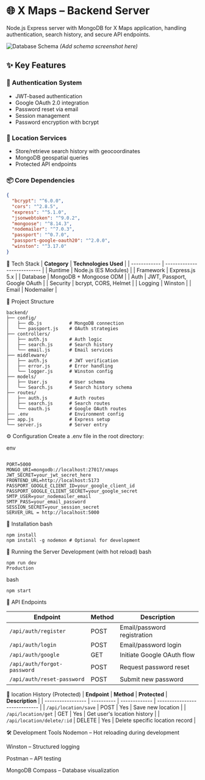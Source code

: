# 🌐 X Maps – Backend Server

Node.js Express server with MongoDB for X Maps application, handling authentication, search history, and secure API endpoints.

![Database Schema]() _(Add schema screenshot here)_

## ✨ Key Features

### 🔐 Authentication System

- JWT-based authentication
- Google OAuth 2.0 integration
- Password reset via email
- Session management
- Password encryption with bcrypt

### 📍 Location Services

- Store/retrieve search history with geocoordinates
- MongoDB geospatial queries
- Protected API endpoints

### 📦 Core Dependencies

```json
{
  "bcrypt": "^6.0.0",
  "cors": "^2.8.5",
  "express": "^5.1.0",
  "jsonwebtoken": "^9.0.2",
  "mongoose": "^8.14.3",
  "nodemailer": "^7.0.3",
  "passport": "^0.7.0",
  "passport-google-oauth20": "^2.0.0",
  "winston": "^3.17.0"
}
```

🚀 Tech Stack
| **Category** | **Technologies Used** |
| ------------ | --------------------------- |
| Runtime | Node.js (ES Modules) |
| Framework | Express.js 5.x |
| Database | MongoDB + Mongoose ODM |
| Auth | JWT, Passport, Google OAuth |
| Security | bcrypt, CORS, Helmet |
| Logging | Winston |
| Email | Nodemailer |

📂 Project Structure

```
backend/
├── config/
│   ├── db.js          # MongoDB connection
│   └── passport.js    # OAuth strategies
├── controllers/
│   ├── auth.js        # Auth logic
│   ├── search.js      # Search history
│   └── email.js       # Email services
├── middleware/
│   ├── auth.js        # JWT verification
│   ├── error.js       # Error handling
│   └── logger.js      # Winston config
├── models/
│   ├── User.js        # User schema
│   └── Search.js      # Search history schema
├── routes/
│   ├── auth.js        # Auth routes
│   ├── search.js      # Search routes
│   └── oauth.js       # Google OAuth routes
├── .env               # Environment config
├── app.js             # Express setup
└── server.js          # Server entry

```

⚙️ Configuration
Create a .env file in the root directory:

env

```

PORT=5000
MONGO_URI=mongodb://localhost:27017/xmaps
JWT_SECRET=your_jwt_secret_here
FRONTEND_URL=http://localhost:5173
PASSPORT_GOOGLE_CLIENT_ID=your_google_client_id
PASSPORT_GOOGLE_CLIENT_SECRET=your_google_secret
SMTP_USER=your_nodemailer_email
SMTP_PASS=your_email_password
SESSION_SECRET=your_session_secret
SERVER_URL = http://localhost:5000

```

🧰 Installation
bash

```
npm install
npm install -g nodemon # Optional for development

```

🚀 Running the Server
Development (with hot reload)
bash

```
npm run dev
Production
```

bash

```
npm start
```

🔌 API Endpoints

| **Endpoint**                | **Method** | **Description**             |
| --------------------------- | ---------- | --------------------------- |
| `/api/auth/register`        | POST       | Email/password registration |
| `/api/auth/login`           | POST       | Email/password login        |
| `/api/auth/google`          | GET        | Initiate Google OAuth flow  |
| `/api/auth/forgot-password` | POST       | Request password reset      |
| `/api/auth/reset-password`  | POST       | Submit new password         |

📍 location History (Protected)
| **Endpoint** | **Method** | **Protected** | **Description** |
| ----------------- | ---------- | ------------- | ----------------------------- |
| `/api/location/save` | POST | Yes | Save new location |
| `/api/location/get` | GET | Yes | Get user's location history |
| `/api/location/delete/:id` | DELETE | Yes | Delete specific location record |

🛠️ Development Tools
Nodemon – Hot reloading during development

Winston – Structured logging

Postman – API testing

MongoDB Compass – Database visualization
